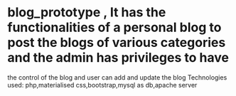 # blog_prototype , It has the functionalities of a personal blog to post the blogs of various categories and the admin has privileges to have
the control of the blog and user can add and update the blog 
Technologies used: php,materialised css,bootstrap,mysql as db,apache server
